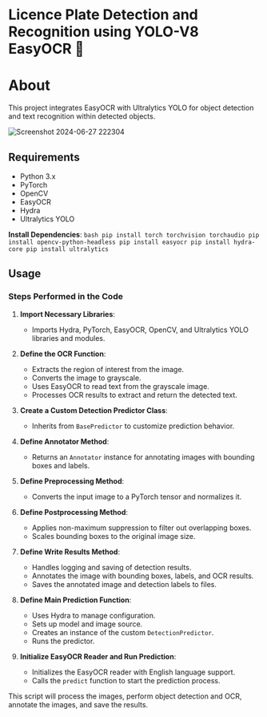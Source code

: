 # Licence Plate Detection and Recognition using YOLO-V8 EasyOCR 🚀 

# About
This project integrates EasyOCR with Ultralytics YOLO for object detection and text recognition within detected objects.

![Screenshot 2024-06-27 222304](https://github.com/AvishiJ/Licence-Plate-Detection-System/assets/93474251/cd0801e5-ddab-4f2f-8c0f-754ec060e517)

## Requirements

- Python 3.x
- PyTorch
- OpenCV
- EasyOCR
- Hydra
- Ultralytics YOLO
  
 **Install Dependencies**:
    ```bash
    pip install torch torchvision torchaudio
    pip install opencv-python-headless
    pip install easyocr
    pip install hydra-core
    pip install ultralytics
    ```

## Usage

### Steps Performed in the Code

1. **Import Necessary Libraries**:
    - Imports Hydra, PyTorch, EasyOCR, OpenCV, and Ultralytics YOLO libraries and modules.

2. **Define the OCR Function**:
    - Extracts the region of interest from the image.
    - Converts the image to grayscale.
    - Uses EasyOCR to read text from the grayscale image.
    - Processes OCR results to extract and return the detected text.

3. **Create a Custom Detection Predictor Class**:
    - Inherits from `BasePredictor` to customize prediction behavior.

4. **Define Annotator Method**:
    - Returns an `Annotator` instance for annotating images with bounding boxes and labels.

5. **Define Preprocessing Method**:
    - Converts the input image to a PyTorch tensor and normalizes it.

6. **Define Postprocessing Method**:
    - Applies non-maximum suppression to filter out overlapping boxes.
    - Scales bounding boxes to the original image size.

7. **Define Write Results Method**:
    - Handles logging and saving of detection results.
    - Annotates the image with bounding boxes, labels, and OCR results.
    - Saves the annotated image and detection labels to files.

8. **Define Main Prediction Function**:
    - Uses Hydra to manage configuration.
    - Sets up model and image source.
    - Creates an instance of the custom `DetectionPredictor`.
    - Runs the predictor.

9. **Initialize EasyOCR Reader and Run Prediction**:
    - Initializes the EasyOCR reader with English language support.
    - Calls the `predict` function to start the prediction process.

This script will process the images, perform object detection and OCR, annotate the images, and save the results.
